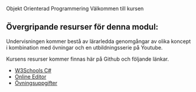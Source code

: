 Objekt Orienterad Programmering Välkommen till kursen 

## Övergripande resurser för denna modul:
Undervisningen kommer bestå av lärarledda genomgångar av olika koncept i kombination med övningar och en utbildningsserie på Youtube.

Kursens resurser kommer finnas här på Github och följande länkar. 

- [W3Schools C#](https://www.w3schools.com/cs/cs_intro.php)
- [Online Editor](https://dotnetfiddle.net/)
- [Övningsuppgifter](https://www.exercisescsharp.com/)
